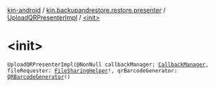[kin-android](../../index.md) / [kin.backupandrestore.restore.presenter](../index.md) / [UploadQRPresenterImpl](index.md) / [&lt;init&gt;](./-init-.md)

# &lt;init&gt;

`UploadQRPresenterImpl(@NonNull callbackManager: `[`CallbackManager`](../../kin.backupandrestore.events/-callback-manager/index.md)`, fileRequester: `[`FileSharingHelper`](../-file-sharing-helper/index.md)`!, qrBarcodeGenerator: `[`QRBarcodeGenerator`](../../kin.backupandrestore.qr/-q-r-barcode-generator/index.md)`!)`